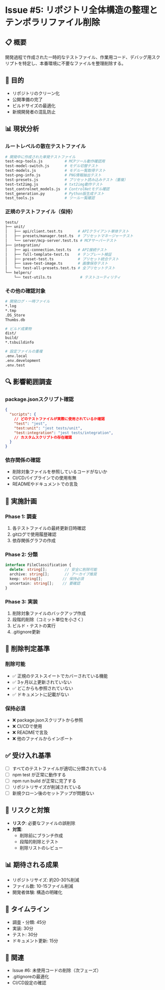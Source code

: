 # Issue #5: リポジトリ全体構造の整理とテンポラリファイル削除

## 📋 概要
開発過程で作成された一時的なテストファイル、作業用コード、デバッグ用スクリプトを特定し、本番環境に不要なファイルを整理削除する。

## 🎯 目的
- リポジトリのクリーン化
- 公開準備の完了
- ビルドサイズの最適化
- 新規開発者の混乱防止

## 📊 現状分析

### ルートレベルの散在テストファイル
```bash
# 開発中に作成された単発テストファイル
test-mcp-tools.js          # MCPツール動作確認用
test-model-switch.js       # モデル切替テスト
test-models.js             # モデル一覧取得テスト
test-png-info.js           # PNG情報抽出テスト
test-presets.js            # プリセット読み込みテスト（重複）
test-txt2img.js            # txt2img動作テスト
test_controlnet_models.js  # ControlNetモデル確認
test_generation.py         # Python版生成テスト
test_tools.js              # ツール一覧確認
```

### 正規のテストファイル（保持）
```bash
tests/
├── unit/
│   ├── api/client.test.ts       # APIクライアント単体テスト
│   ├── presets/manager.test.ts  # プリセットマネージャーテスト
│   └── server/mcp-server.test.ts # MCPサーバーテスト
├── integration/
│   ├── api-connection.test.ts   # API接続テスト
│   ├── full-template-test.ts    # テンプレート検証
│   ├── preset-test.ts           # プリセット統合テスト
│   ├── save-test-image.ts       # 画像保存テスト
│   └── test-all-presets.test.ts # 全プリセットテスト
└── helpers/
    └── test-utils.ts             # テストユーティリティ
```

### その他の確認対象
```bash
# 開発ログ・一時ファイル
*.log
*.tmp
.DS_Store
Thumbs.db

# ビルド成果物
dist/
build/
*.tsbuildinfo

# 設定ファイルの重複
.env.local
.env.development
.env.test
```

## 🔍 影響範囲調査

### package.jsonスクリプト確認
```json
{
  "scripts": {
    // どのテストファイルが実際に使用されているか確認
    "test": "jest",
    "test:unit": "jest tests/unit",
    "test:integration": "jest tests/integration",
    // カスタムスクリプトの存在確認
  }
}
```

### 依存関係の確認
- 削除対象ファイルを参照しているコードがないか
- CI/CDパイプラインでの使用有無
- READMEやドキュメントでの言及

## 🔄 実施計画

### Phase 1: 調査
1. 各テストファイルの最終更新日時確認
2. gitログで使用履歴確認
3. 依存関係グラフの作成

### Phase 2: 分類
```typescript
interface FileClassification {
  delete: string[];        // 安全に削除可能
  archive: string[];       // アーカイブ推奨
  keep: string[];         // 保持必須
  uncertain: string[];    // 要確認
}
```

### Phase 3: 実装
1. 削除対象ファイルのバックアップ作成
2. 段階的削除（コミット単位を小さく）
3. ビルド・テストの実行
4. .gitignore更新

## 📝 削除判定基準

### 削除可能
- ✅ 正規のテストスイートでカバーされている機能
- ✅ 3ヶ月以上更新されていない
- ✅ どこからも参照されていない
- ✅ ドキュメントに記載がない

### 保持必須
- ❌ package.jsonスクリプトから参照
- ❌ CI/CDで使用
- ❌ READMEで言及
- ❌ 他のファイルからインポート

## ✅ 受け入れ基準
- [ ] すべてのテストファイルが適切に分類されている
- [ ] npm test が正常に動作する
- [ ] npm run build が正常に完了する
- [ ] リポジトリサイズが削減されている
- [ ] 新規クローン後のセットアップが問題ない

## 🚨 リスクと対策
- **リスク**: 必要なファイルの誤削除
- **対策**:
  - 削除前にブランチ作成
  - 段階的削除とテスト
  - 削除リストのレビュー

## 📊 期待される成果
- リポジトリサイズ: 約20-30%削減
- ファイル数: 10-15ファイル削減
- 開発者体験: 構造の明確化

## 📅 タイムライン
- 調査・分類: 45分
- 実装: 30分
- テスト: 30分
- ドキュメント更新: 15分

## 🔗 関連
- Issue #6: 未使用コードの削除（次フェーズ）
- .gitignoreの最適化
- CI/CD設定の確認